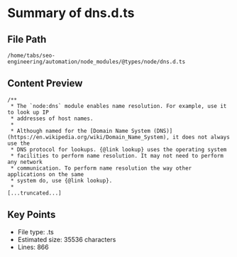 # Summary of dns.d.ts
  
## File Path
`/home/tabs/seo-engineering/automation/node_modules/@types/node/dns.d.ts`

## Content Preview
```
/**
 * The `node:dns` module enables name resolution. For example, use it to look up IP
 * addresses of host names.
 *
 * Although named for the [Domain Name System (DNS)](https://en.wikipedia.org/wiki/Domain_Name_System), it does not always use the
 * DNS protocol for lookups. {@link lookup} uses the operating system
 * facilities to perform name resolution. It may not need to perform any network
 * communication. To perform name resolution the way other applications on the same
 * system do, use {@link lookup}.
 *
[...truncated...]
```

## Key Points
- File type: .ts
- Estimated size: 35536 characters
- Lines: 866
